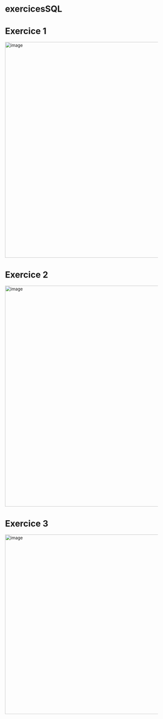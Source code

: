 # exercicesSQL

<h1> Exercice 1 </h1>
<img width="710" alt="image" src="https://user-images.githubusercontent.com/85687843/202679128-4e5bf8a0-26d8-4db1-896b-667b273bf145.png">

<h1> Exercice 2 </h1>
<img width="727" alt="image" src="https://user-images.githubusercontent.com/85687843/204228253-e0045522-1dbf-4270-9a47-d3da475527dc.png">                                 

<h1> Exercice 3 </h1>

<img width="591" alt="image" src="https://user-images.githubusercontent.com/85687843/219964787-f80890eb-cebc-48e2-b7e7-a8d11c2b1f39.png">



